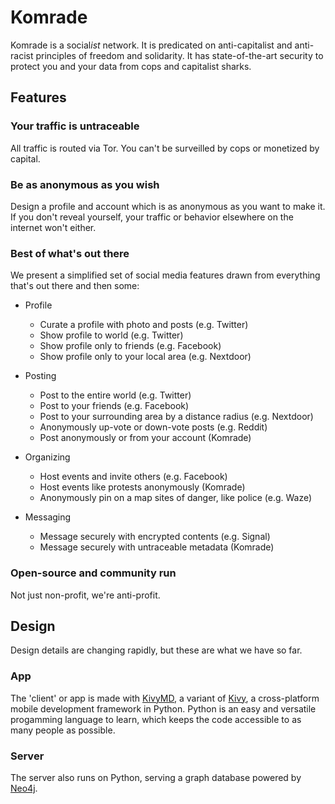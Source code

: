 # Komrade

Komrade is a social*ist* network. It is predicated on anti-capitalist and anti-racist principles of freedom and solidarity. It has state-of-the-art security to protect you and your data from cops and capitalist sharks.


## Features

### Your traffic is untraceable

All traffic is routed via Tor. You can't be surveilled by cops or monetized by capital. 

### Be as anonymous as you wish

Design a profile and account which is as anonymous as you want to make it. If you don't reveal yourself, your traffic or behavior elsewhere on the internet won't either.

### Best of what's out there

We present a simplified set of social media features drawn from everything that's out there and then some:

* Profile
  * Curate a profile with photo and posts (e.g. Twitter)
  * Show profile to world (e.g. Twitter)
  * Show profile only to friends (e.g. Facebook)
  * Show profile only to your local area (e.g. Nextdoor)

* Posting 
  * Post to the entire world (e.g. Twitter)
  * Post to your friends (e.g. Facebook)
  * Post to your surrounding area by a distance radius (e.g. Nextdoor)
  * Anonymously up-vote or down-vote posts (e.g. Reddit)
  * Post anonymously or from your account (Komrade)

* Organizing
  * Host events and invite others (e.g. Facebook)
  * Host events like protests anonymously (Komrade)
  * Anonymously pin on a map sites of danger, like police (e.g. Waze)

* Messaging
  * Message securely with encrypted contents (e.g. Signal)
  * Message securely with untraceable metadata (Komrade)


### Open-source and community run

Not just non-profit, we're anti-profit.

## Design

Design details are changing rapidly, but these are what we have so far.

### App

The 'client' or app is made with [KivyMD](https://github.com/kivymd/KivyMD), a variant of [Kivy](https://kivy.org/), a cross-platform mobile development framework in Python. Python is an easy and versatile progamming language to learn, which keeps the code accessible to as many people as possible.

### Server

The server also runs on Python, serving a graph database powered by [Neo4j](https://neo4j.com/).